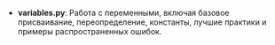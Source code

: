- **variables.py**: Работа с переменными, включая базовое присваивание, переопределение, константы, лучшие практики и примеры распространенных ошибок.